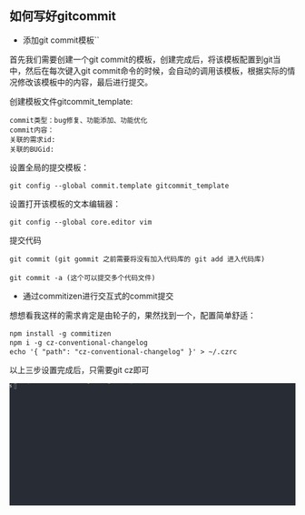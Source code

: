 ## 如何写好gitcommit

- 添加git commit模板``

首先我们需要创建一个git commit的模板，创建完成后，将该模板配置到git当中，然后在每次键入git commit命令的时候，会自动的调用该模板，根据实际的情况修改该模板中的内容，最后进行提交。

创建模板文件gitcommit_template:

````
commit类型：bug修复、功能添加、功能优化
commit内容：
关联的需求id:
关联的BUGid:
````

设置全局的提交模板：
````
git config --global commit.template gitcommit_template
````

设置打开该模板的文本编辑器：
````
git config --global core.editor vim
````

提交代码
````
git commit (git gommit 之前需要将没有加入代码库的 git add 进入代码库)

git commit -a (这个可以提交多个代码文件)
````

- 通过commitizen进行交互式的commit提交

想想看我这样的需求肯定是由轮子的，果然找到一个，配置简单舒适：

````
npm install -g commitizen
npm i -g cz-conventional-changelog
echo '{ "path": "cz-conventional-changelog" }' > ~/.czrc
````


以上三步设置完成后，只需要git cz即可

![gitcommit](/img/git/gitcommit.gif)

